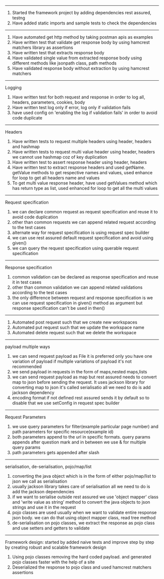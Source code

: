 ----------
1. Started the framework project by adding dependencies rest assured, testng
2. Have added static imports and sample tests to check the dependencies
----------
1. Have automated get http method by taking postman apis as examples
2. Have written test that validate get response body by using hamcrest matchers library as assertions
3. Have written test that extracts response body
4. Have validated single value from extracted response body using different methods like jsonpath class,
path methods
5. Have validated response body without extraction by using hamcrest matchers
---------
Logging
1. Have written test for both request and response in order to log all, headers, parameters, cookies, body
2. Have written test log only if error, log only if validation fails
3. have used config on 'enabling the log if validation fails' in order to avoid code duplicate
----------
Headers
1. Have written tests to request multiple headers using header, headers and hashmap
2. Have written tests to request multi value header using header, headers we cannot use hashmap coz of
key duplication
3. Have written test to assert response header using header, headers
4. Have written test to extract response headers and used getName. getValue methods to get respective
names and values, used enhance for loop to get all headers name and values
5. To get multi value response header, have used getValues method which has return type as list, 
used enhanced for loop to get all the multi values
---------
Request specification
1. we can declare common request as request specification and reuse it to avoid code duplication
2. other than common requests we can append related request according to the test cases
3. alternate way for request specification is using request spec builder
4. we can use rest assured default request specification and avoid using given()
5. we can query the request specification using querable request specification
--------
Response specification
1. common validation can be declared as response specification and reuse it in test cases
2. other than common validation we can append related validations according to the test cases
3. the only difference between request and response specification is we can use request specification
in given() method as argument but response specification can't be used in then()
--------
1. Automated post request such that we create new workspaces
2. Automated put request such that we update the workspace name
3. Automated delete request such that we delete the workspace
----------
payload multiple ways
1. we can send request payload as File it is preferred only you have one variation of payload if multiple
variations of payload it's not recommended
2. we send payload in requests in the form of maps,nested maps,lists
3. we can send request payload as map but rest assured needs to convert map to json before sending the
request. It uses jackson library for converting map to json it's called serialisatio all we need to do is add
jackson dependency
4. encoding format if not defined rest assured sends it by default so to disable that we use setConfig in
request spec builder
-----------
Request Parameters
1. we use query parameters for filter(example particular page number) and path parameters for 
specific resource(example id)
2. both parameters append to the url in specific formats. query params appends after question mark
and in between we use & for multiple query params
3. path parameters gets appended after slash
-----------
serialisation, de-serialisation, pojo/map/list
1. converting the java object which is in the form of either pojo/map/list to json we call as serialisation
2. usually jackson library takes care of serialisation all we need to do is add the jackson dependencies
3. if we want to serialise outside rest assured we use 'object mapper' class and 'write value as string'
method to convert the java objects to json strings and use it in the request
4. pojo classes are used usually when we want to validate entire response json body. we can do that using 
object mapper class, read tree method
5. de-serialisation on pojo classes, we extract the response as pojo class and use setters and getters to
validate
-----------------------
Framework design:
started by added naive tests and improve step by step by creating robust and scalable framework design
1. Using pojo classes removing the hard coded payload. and generated pojo classes faster with the help of
a site
2. Deserialized the response to pojo class and used hamcrest matchers assertions